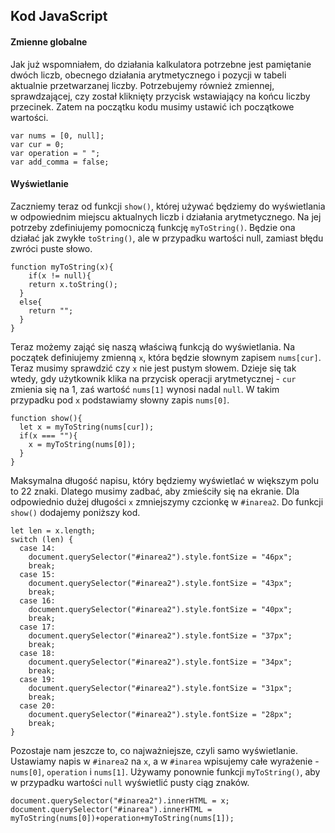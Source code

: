 ## Kod JavaScript
#### Zmienne globalne
Jak już wspomniałem, do działania kalkulatora potrzebne jest pamiętanie dwóch liczb, obecnego działania arytmetycznego i pozycji w tabeli aktualnie przetwarzanej liczby. Potrzebujemy również zmiennej, sprawdzającej, czy został kliknięty przycisk wstawiający na końcu liczby przecinek. Zatem na początku kodu musimy ustawić ich początkowe wartości.
```JS
var nums = [0, null];
var cur = 0;
var operation = " ";
var add_comma = false;
```
#### Wyświetlanie
Zaczniemy teraz od funkcji `show()`, której używać będziemy do wyświetlania w odpowiednim miejscu aktualnych liczb i działania arytmetycznego. Na jej potrzeby zdefiniujemy pomocniczą funkcję `myToString()`. Będzie ona działać jak zwykłe `toString()`, ale w przypadku wartości null, zamiast błędu zwróci puste słowo.
```JS
function myToString(x){
	if(x != null){
  	return x.toString();
  }
  else{
  	return "";
  }
}
```
Teraz możemy zająć się naszą właściwą funkcją do wyświetlania. Na początek definiujemy zmienną `x`, która będzie słownym zapisem `nums[cur]`. Teraz musimy sprawdzić czy `x` nie jest pustym słowem. Dzieje się tak wtedy, gdy użytkownik klika na przycisk operacji arytmetycznej - `cur` zmienia się na 1, zaś wartość `nums[1]` wynosi nadal `null`. W takim przypadku pod `x` podstawiamy słowny zapis `nums[0]`.
```JS
function show(){
  let x = myToString(nums[cur]);
  if(x === ""){
  	x = myToString(nums[0]);
  }
}
```
Maksymalna długość napisu, który będziemy wyświetlać w większym polu to 22 znaki. Dlatego musimy zadbać, aby zmieściły się na ekranie. Dla odpowiednio dużej długości `x` zmniejszymy czcionkę w `#inarea2`. Do funkcji `show()` dodajemy poniższy kod.
```JS
let len = x.length;
switch (len) {
  case 14:
    document.querySelector("#inarea2").style.fontSize = "46px";
    break;
  case 15:
    document.querySelector("#inarea2").style.fontSize = "43px";
    break;
  case 16:
    document.querySelector("#inarea2").style.fontSize = "40px";
    break;
  case 17:
    document.querySelector("#inarea2").style.fontSize = "37px";
    break;
  case 18:
    document.querySelector("#inarea2").style.fontSize = "34px";
    break;
  case 19:
    document.querySelector("#inarea2").style.fontSize = "31px";
    break;
  case 20:
    document.querySelector("#inarea2").style.fontSize = "28px";
    break;
}
```
Pozostaje nam jeszcze to, co najważniejsze, czyli samo wyświetlanie. Ustawiamy napis w `#inarea2` na `x`, a w `#inarea` wpisujemy całe wyrażenie - `nums[0]`, `operation` i `nums[1]`. Używamy ponownie funkcji `myToString()`, aby w przypadku wartości `null` wyświetlić pusty ciąg znaków.
```JS
document.querySelector("#inarea2").innerHTML = x;
document.querySelector("#inarea").innerHTML = myToString(nums[0])+operation+myToString(nums[1]);
```